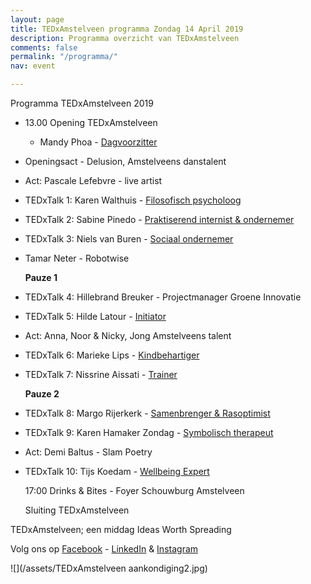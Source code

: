 ```yaml
---
layout: page
title: TEDxAmstelveen programma Zondag 14 April 2019
description: Programma overzicht van TEDxAmstelveen
comments: false
permalink: "/programma/"
nav: event

---
```

Programma <span class="redx">TEDxAmstelveen</span> 2019

* 13.00 Opening TEDxAmstelveen
  * Mandy Phoa - [Dagvoorzitter](https://tedxamstelveen.com/tedxamstelveen-presenteert-dagvoorzitter-mandy-phoa/ "Mandy")
* Openingsact - Delusion, Amstelveens danstalent
* Act: Pascale Lefebvre - live artist
* <span class="redx">TEDx</span>Talk 1: Karen Walthuis - [Filosofisch psycholoog](https://tedxamstelveen.com/sprekers/karen-walthuis/ "Karen W")
* <span class="redx">TEDx</span>Talk 2: Sabine Pinedo - [Praktiserend internist & ondernemer](https://tedxamstelveen.com/sprekers/sabine-pinedo/ "Sabine")
* <span class="redx">TEDx</span>Talk 3: Niels van Buren - [Sociaal ondernemer](https://tedxamstelveen.com/sprekers/niels-van-buren/ "Niels")
* Tamar Neter - Robotwise

  **Pauze 1**
* <span class="redx">TEDx</span>Talk 4: Hillebrand Breuker - Projectmanager Groene Innovatie
* <span class="redx">TEDx</span>Talk 5: Hilde Latour - [Initiator](https://tedxamstelveen.com/sprekers/hilde-latour/ "Hilde")
* Act: Anna, Noor & Nicky, Jong Amstelveens talent
* <span class="redx">TEDx</span>Talk 6: Marieke Lips - [Kindbehartiger](https://tedxamstelveen.com/sprekers/marieke-lips/ "Marieke")
* <span class="redx">TEDx</span>Talk 7: Nissrine Aissati - [Trainer](https://tedxamstelveen.com/sprekers/nissrine-aissati/ "Nissrine")

  **Pauze 2**
* <span class="redx">TEDx</span>Talk 8: Margo Rijerkerk - [Samenbrenger & Rasoptimist](https://tedxamstelveen.com/sprekers/margo-rijerkerk/ "Margo")
* <span class="redx">TEDx</span>Talk 9: Karen Hamaker Zondag - [Symbolisch therapeut](https://tedxamstelveen.com/sprekers/karen-hamaker-zondag/ "Karen H")
* Act: Demi Baltus - Slam Poetry
* <span class="redx">TEDx</span>Talk 10: Tijs Koedam - [Wellbeing Expert](https://tedxamstelveen.com/sprekers/tijs-koedam/ "Tijs")

  17:00 Drinks & Bites - Foyer Schouwburg Amstelveen

  Sluiting <span class="redx">TEDxAmstelveen</span>

TEDxAmstelveen; een middag <span class="redx">Ideas Worth Spreading</span>

Volg ons op [Facebook](https://www.facebook.com/TEDxAmstelveen/ "Facebook") - [LinkedIn](https://www.linkedin.com/company/18366663/admin/ "LinkedIn") & [Instagram](https://www.instagram.com/tedxamstelveen/ "Instagram")

![](/assets/TEDxAmstelveen aankondiging2.jpg)